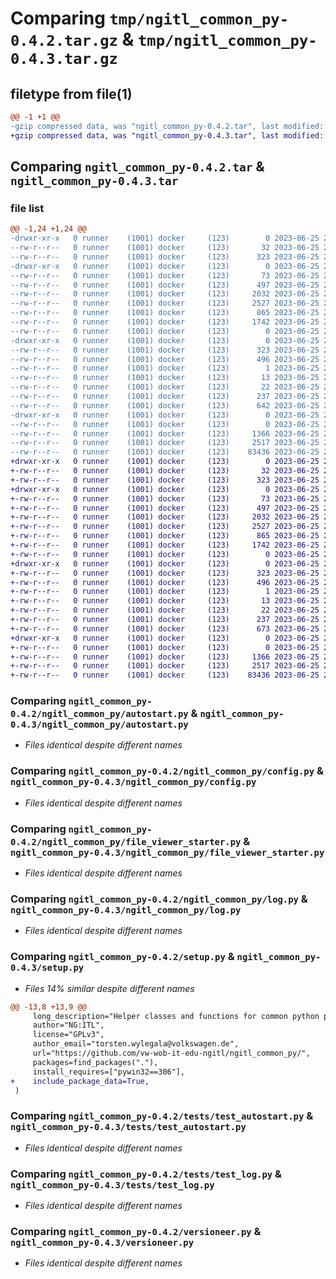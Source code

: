 # Comparing `tmp/ngitl_common_py-0.4.2.tar.gz` & `tmp/ngitl_common_py-0.4.3.tar.gz`

## filetype from file(1)

```diff
@@ -1 +1 @@
-gzip compressed data, was "ngitl_common_py-0.4.2.tar", last modified: Sun Jun 25 22:37:16 2023, max compression
+gzip compressed data, was "ngitl_common_py-0.4.3.tar", last modified: Sun Jun 25 22:59:09 2023, max compression
```

## Comparing `ngitl_common_py-0.4.2.tar` & `ngitl_common_py-0.4.3.tar`

### file list

```diff
@@ -1,24 +1,24 @@
-drwxr-xr-x   0 runner    (1001) docker     (123)        0 2023-06-25 22:37:16.361214 ngitl_common_py-0.4.2/
--rw-r--r--   0 runner    (1001) docker     (123)       32 2023-06-25 22:36:59.000000 ngitl_common_py-0.4.2/MANIFEST.in
--rw-r--r--   0 runner    (1001) docker     (123)      323 2023-06-25 22:37:16.361214 ngitl_common_py-0.4.2/PKG-INFO
-drwxr-xr-x   0 runner    (1001) docker     (123)        0 2023-06-25 22:37:16.361214 ngitl_common_py-0.4.2/ngitl_common_py/
--rw-r--r--   0 runner    (1001) docker     (123)       73 2023-06-25 22:36:59.000000 ngitl_common_py-0.4.2/ngitl_common_py/__init__.py
--rw-r--r--   0 runner    (1001) docker     (123)      497 2023-06-25 22:37:16.361214 ngitl_common_py-0.4.2/ngitl_common_py/_version.py
--rw-r--r--   0 runner    (1001) docker     (123)     2032 2023-06-25 22:36:59.000000 ngitl_common_py-0.4.2/ngitl_common_py/autostart.py
--rw-r--r--   0 runner    (1001) docker     (123)     2527 2023-06-25 22:36:59.000000 ngitl_common_py-0.4.2/ngitl_common_py/config.py
--rw-r--r--   0 runner    (1001) docker     (123)      865 2023-06-25 22:36:59.000000 ngitl_common_py-0.4.2/ngitl_common_py/file_viewer_starter.py
--rw-r--r--   0 runner    (1001) docker     (123)     1742 2023-06-25 22:36:59.000000 ngitl_common_py-0.4.2/ngitl_common_py/log.py
--rw-r--r--   0 runner    (1001) docker     (123)        0 2023-06-25 22:36:59.000000 ngitl_common_py-0.4.2/ngitl_common_py/py.typed
-drwxr-xr-x   0 runner    (1001) docker     (123)        0 2023-06-25 22:37:16.361214 ngitl_common_py-0.4.2/ngitl_common_py.egg-info/
--rw-r--r--   0 runner    (1001) docker     (123)      323 2023-06-25 22:37:16.000000 ngitl_common_py-0.4.2/ngitl_common_py.egg-info/PKG-INFO
--rw-r--r--   0 runner    (1001) docker     (123)      496 2023-06-25 22:37:16.000000 ngitl_common_py-0.4.2/ngitl_common_py.egg-info/SOURCES.txt
--rw-r--r--   0 runner    (1001) docker     (123)        1 2023-06-25 22:37:16.000000 ngitl_common_py-0.4.2/ngitl_common_py.egg-info/dependency_links.txt
--rw-r--r--   0 runner    (1001) docker     (123)       13 2023-06-25 22:37:16.000000 ngitl_common_py-0.4.2/ngitl_common_py.egg-info/requires.txt
--rw-r--r--   0 runner    (1001) docker     (123)       22 2023-06-25 22:37:16.000000 ngitl_common_py-0.4.2/ngitl_common_py.egg-info/top_level.txt
--rw-r--r--   0 runner    (1001) docker     (123)      237 2023-06-25 22:37:16.361214 ngitl_common_py-0.4.2/setup.cfg
--rw-r--r--   0 runner    (1001) docker     (123)      642 2023-06-25 22:36:59.000000 ngitl_common_py-0.4.2/setup.py
-drwxr-xr-x   0 runner    (1001) docker     (123)        0 2023-06-25 22:37:16.361214 ngitl_common_py-0.4.2/tests/
--rw-r--r--   0 runner    (1001) docker     (123)        0 2023-06-25 22:36:59.000000 ngitl_common_py-0.4.2/tests/__init__.py
--rw-r--r--   0 runner    (1001) docker     (123)     1366 2023-06-25 22:36:59.000000 ngitl_common_py-0.4.2/tests/test_autostart.py
--rw-r--r--   0 runner    (1001) docker     (123)     2517 2023-06-25 22:36:59.000000 ngitl_common_py-0.4.2/tests/test_log.py
--rw-r--r--   0 runner    (1001) docker     (123)    83436 2023-06-25 22:36:59.000000 ngitl_common_py-0.4.2/versioneer.py
+drwxr-xr-x   0 runner    (1001) docker     (123)        0 2023-06-25 22:59:09.345339 ngitl_common_py-0.4.3/
+-rw-r--r--   0 runner    (1001) docker     (123)       32 2023-06-25 22:58:59.000000 ngitl_common_py-0.4.3/MANIFEST.in
+-rw-r--r--   0 runner    (1001) docker     (123)      323 2023-06-25 22:59:09.345339 ngitl_common_py-0.4.3/PKG-INFO
+drwxr-xr-x   0 runner    (1001) docker     (123)        0 2023-06-25 22:59:09.349339 ngitl_common_py-0.4.3/ngitl_common_py/
+-rw-r--r--   0 runner    (1001) docker     (123)       73 2023-06-25 22:58:59.000000 ngitl_common_py-0.4.3/ngitl_common_py/__init__.py
+-rw-r--r--   0 runner    (1001) docker     (123)      497 2023-06-25 22:59:09.349339 ngitl_common_py-0.4.3/ngitl_common_py/_version.py
+-rw-r--r--   0 runner    (1001) docker     (123)     2032 2023-06-25 22:58:59.000000 ngitl_common_py-0.4.3/ngitl_common_py/autostart.py
+-rw-r--r--   0 runner    (1001) docker     (123)     2527 2023-06-25 22:58:59.000000 ngitl_common_py-0.4.3/ngitl_common_py/config.py
+-rw-r--r--   0 runner    (1001) docker     (123)      865 2023-06-25 22:58:59.000000 ngitl_common_py-0.4.3/ngitl_common_py/file_viewer_starter.py
+-rw-r--r--   0 runner    (1001) docker     (123)     1742 2023-06-25 22:58:59.000000 ngitl_common_py-0.4.3/ngitl_common_py/log.py
+-rw-r--r--   0 runner    (1001) docker     (123)        0 2023-06-25 22:58:59.000000 ngitl_common_py-0.4.3/ngitl_common_py/py.typed
+drwxr-xr-x   0 runner    (1001) docker     (123)        0 2023-06-25 22:59:09.345339 ngitl_common_py-0.4.3/ngitl_common_py.egg-info/
+-rw-r--r--   0 runner    (1001) docker     (123)      323 2023-06-25 22:59:09.000000 ngitl_common_py-0.4.3/ngitl_common_py.egg-info/PKG-INFO
+-rw-r--r--   0 runner    (1001) docker     (123)      496 2023-06-25 22:59:09.000000 ngitl_common_py-0.4.3/ngitl_common_py.egg-info/SOURCES.txt
+-rw-r--r--   0 runner    (1001) docker     (123)        1 2023-06-25 22:59:09.000000 ngitl_common_py-0.4.3/ngitl_common_py.egg-info/dependency_links.txt
+-rw-r--r--   0 runner    (1001) docker     (123)       13 2023-06-25 22:59:09.000000 ngitl_common_py-0.4.3/ngitl_common_py.egg-info/requires.txt
+-rw-r--r--   0 runner    (1001) docker     (123)       22 2023-06-25 22:59:09.000000 ngitl_common_py-0.4.3/ngitl_common_py.egg-info/top_level.txt
+-rw-r--r--   0 runner    (1001) docker     (123)      237 2023-06-25 22:59:09.349339 ngitl_common_py-0.4.3/setup.cfg
+-rw-r--r--   0 runner    (1001) docker     (123)      673 2023-06-25 22:58:59.000000 ngitl_common_py-0.4.3/setup.py
+drwxr-xr-x   0 runner    (1001) docker     (123)        0 2023-06-25 22:59:09.345339 ngitl_common_py-0.4.3/tests/
+-rw-r--r--   0 runner    (1001) docker     (123)        0 2023-06-25 22:58:59.000000 ngitl_common_py-0.4.3/tests/__init__.py
+-rw-r--r--   0 runner    (1001) docker     (123)     1366 2023-06-25 22:58:59.000000 ngitl_common_py-0.4.3/tests/test_autostart.py
+-rw-r--r--   0 runner    (1001) docker     (123)     2517 2023-06-25 22:58:59.000000 ngitl_common_py-0.4.3/tests/test_log.py
+-rw-r--r--   0 runner    (1001) docker     (123)    83436 2023-06-25 22:58:59.000000 ngitl_common_py-0.4.3/versioneer.py
```

### Comparing `ngitl_common_py-0.4.2/ngitl_common_py/autostart.py` & `ngitl_common_py-0.4.3/ngitl_common_py/autostart.py`

 * *Files identical despite different names*

### Comparing `ngitl_common_py-0.4.2/ngitl_common_py/config.py` & `ngitl_common_py-0.4.3/ngitl_common_py/config.py`

 * *Files identical despite different names*

### Comparing `ngitl_common_py-0.4.2/ngitl_common_py/file_viewer_starter.py` & `ngitl_common_py-0.4.3/ngitl_common_py/file_viewer_starter.py`

 * *Files identical despite different names*

### Comparing `ngitl_common_py-0.4.2/ngitl_common_py/log.py` & `ngitl_common_py-0.4.3/ngitl_common_py/log.py`

 * *Files identical despite different names*

### Comparing `ngitl_common_py-0.4.2/setup.py` & `ngitl_common_py-0.4.3/setup.py`

 * *Files 14% similar despite different names*

```diff
@@ -13,8 +13,9 @@
     long_description="Helper classes and functions for common python problems",
     author="NG:ITL",
     license="GPLv3",
     author_email="torsten.wylegala@volkswagen.de",
     url="https://github.com/vw-wob-it-edu-ngitl/ngitl_common_py/",
     packages=find_packages("."),
     install_requires=["pywin32==306"],
+    include_package_data=True,
 )
```

### Comparing `ngitl_common_py-0.4.2/tests/test_autostart.py` & `ngitl_common_py-0.4.3/tests/test_autostart.py`

 * *Files identical despite different names*

### Comparing `ngitl_common_py-0.4.2/tests/test_log.py` & `ngitl_common_py-0.4.3/tests/test_log.py`

 * *Files identical despite different names*

### Comparing `ngitl_common_py-0.4.2/versioneer.py` & `ngitl_common_py-0.4.3/versioneer.py`

 * *Files identical despite different names*

